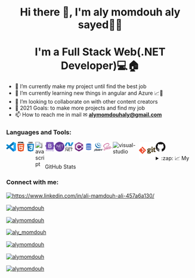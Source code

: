 ### <h1 align="center">Hi there 👋, I'm aly momdouh aly sayed👨‍🎓 </h1> 

## <h1 align="center">I'm a Full Stack Web(.NET Developer)💻🏠</h1> 

- 🔭 I’m currently make my project until find the best job 
- 🌱 I’m currently learning new things in angular and Azure 📈📅
- 👯 I’m looking to collaborate on with other content creators
- 🥅 2021 Goals: to make more projects and find my job
- 📫 How to reach me in mail ✉ **alymomdouhaly@gmail.com**
<!-- - ⚡ Fun fact: I love to watch scientific movies in special marvel 
- ✨ Follow Me | [My linkedin](https://www.linkedin.com/in/ali-mamdouh-ali-457a6a130/)
 -->
 
### Languages and Tools:

<img align="left" alt="Visual Studio Code" width="26px" src="https://raw.githubusercontent.com/github/explore/80688e429a7d4ef2fca1e82350fe8e3517d3494d/topics/visual-studio-code/visual-studio-code.png" />
<img align="left" alt="HTML5" width="26px" src="https://raw.githubusercontent.com/github/explore/80688e429a7d4ef2fca1e82350fe8e3517d3494d/topics/html/html.png" />
<img align="left" alt="CSS3" width="26px" src="https://raw.githubusercontent.com/github/explore/80688e429a7d4ef2fca1e82350fe8e3517d3494d/topics/css/css.png" />
<img align="left" alt="javascript" width="26px" src="https://github.com/abranhe/programming-languages-logos/blob/master/src/javascript/javascript.png" />
<!-- <img align="left" alt="angularjs" width="26px" src="https://github.com/devicons/devicon/blob/master/icons/angularjs/angularjs-original-wordmark.svg" /> -->
<img align="left" alt="bootstrap" width="26px" src="https://github.com/devicons/devicon/blob/master/icons/bootstrap/bootstrap-plain-wordmark.svg" />
<img align="left" alt="dotnetcore" width="26px" src="https://github.com/devicons/devicon/blob/master/icons/dotnetcore/dotnetcore-original.svg" />
<img align="left" alt="dot-net" width="26px" src="https://github.com/devicons/devicon/blob/master/icons/dot-net/dot-net-original-wordmark.svg" />
<img align="left" alt="csharp" width="26px" src="https://github.com/devicons/devicon/blob/master/icons/csharp/csharp-original.svg" />
<!-- <img align="left" alt="codepen" width="26px" src="https://github.com/devicons/devicon/blob/master/icons/codepen/codepen-original-wordmark.svg"/> -->
<img align="left" alt="SQL" width="26px" src="https://raw.githubusercontent.com/github/explore/80688e429a7d4ef2fca1e82350fe8e3517d3494d/topics/sql/sql.png" />
<img align="left" alt="jquery" width="26px" src="https://github.com/devicons/devicon/blob/master/icons/jquery/jquery-original-wordmark.svg" />
<img align="left" alt="sass" width="26px" src="https://github.com/devicons/devicon/blob/master/icons/sass/sass-original.svg" />
<img align="left" alt="visual-studio" width="70px" src="https://www.windowscentral.com/sites/wpcentral.com/files/styles/large/public/field/image/2018/05/visual-studio-logo.jpg" />
<!-- 
<img align="left" alt=" " width="26px" src=" " />  -->
<img align="left" alt="Git" width="45px" src="https://raw.githubusercontent.com/github/explore/80688e429a7d4ef2fca1e82350fe8e3517d3494d/topics/git/git.png" />
<img align="left" alt="GitHub" width="26px" src="https://raw.githubusercontent.com/github/explore/78df643247d429f6cc873026c0622819ad797942/topics/github/github.png" />

<br />
<br />



<details>
  <summary>
    :zap: &#x1f4c8; My GitHub Stats
  </summary>
       
  <a href="https://github.com/alymomdouh/alymomdouh">
  <img align="center" src="https://github-readme-stats.vercel.app/api?username=alymomdouh&show_icons=true&line_height=27&count_private=true&title_color=000000&text_color=000000&icon_color=FAC051" alt="alymomdouh's GitHub Stats" />
</a> 
  <a href="https://github.com/alymomdouh/alymomdouh">
  <img align="center" src="https://github-readme-stats.vercel.app/api/top-langs/?username=alymomdouh&langs_count=8&title_color=000000&text_color=000000" />
</a> 
  
</details>

<!-- 
how make this 
<a href="https://github.com/alymomdouh/alymomdouh">
  <img align="center" src="https://github-readme-stats.vercel.app/api/top-langs/?username=alymomdouh&layout=compact&hide=java,html&title_color=000000&text_color=000000" />
</a> -->
<!-- https://github.com/anuraghazra/github-readme-stats -->
<!-- the best here creative-profile https://github.com/coderjojo/creative-profile-readme  and here https://awesome-github-readme-profile.netlify.app/-->

 
 
[twitter]:  https://twitter.com/ali-mamdouh-ali
[youtube]:  https://www.youtube.com/channel/ali-mamdouh-ali
[instagram]:https://www.instagram.com/ali-mamdouh-ali
[linkedin]: https://www.linkedin.com/in/ali-mamdouh-ali-457a6a130
[Facebook]: https://www.facebook.com/profile.php?id=ali-mamdouh-ali

<!-- Next Level GitHub Profile README (NEW) | How To Create An Amazing Profile ReadMe With GitHub Actions -->
<!-- https://www.youtube.com/watch?v=ECuqb5Tv9qI&ab_channel=codeSTACKr -->
<!-- Emoji Cheat Sheet website link -->
<!-- https://www.webfx.com/tools/emoji-cheat-sheet/ -->
 


 <h3 align="left">Connect with me:</h3>
<p align="left"> 
  <a href="https://linkedin.com/in/https://www.linkedin.com/in/ali-mamdouh-ali-457a6a130/" target="blank"><img align="center" src="https://raw.githubusercontent.com/rahuldkjain/github-profile-readme-generator/master/src/images/icons/Social/linked-in-alt.svg" alt="https://www.linkedin.com/in/ali-mamdouh-ali-457a6a130/" height="30" width="40" /></a>
  
<a href="https://codepen.io/alymomdouh" target="blank"><img align="center" src="https://raw.githubusercontent.com/rahuldkjain/github-profile-readme-         generator/master/src/images/icons/Social/codepen.svg" alt="alymomdouh" height="30" width="40" /></a>
  
<a href="https://twitter.com/alymomdouh" target="blank"><img align="center" src="https://raw.githubusercontent.com/rahuldkjain/github-profile-readme-generator/master/src/images/icons/Social/twitter.svg" alt="alymomdouh" height="30" width="40" /></a>

  <a href="https://www.hackerrank.com/aly_momdouh" target="blank"><img align="center" src="https://raw.githubusercontent.com/rahuldkjain/github-profile-readme-generator/master/src/images/icons/Social/hackerrank.svg" alt="aly_momdouh" height="30" width="40" /></a>
 
<a href="https://www.facebook.com/alymomdouh.aly" target="blank"><img align="center" src="https://raw.githubusercontent.com/rahuldkjain/github-profile-readme-generator/master/src/images/icons/Social/facebook.svg" alt="alymomdouh" height="30" width="40" /></a>
  
<a href="https://instagram.com/alymomdouh" target="blank"><img align="center" src="https://raw.githubusercontent.com/rahuldkjain/github-profile-readme-generator/master/src/images/icons/Social/instagram.svg" alt="alymomdouh" height="30" width="40" /></a>
  
  <a href="https://www.telegram.me/alymomdouh" target="blank"><img align="center" src="https://user-images.githubusercontent.com/33808080/147296524-fabcc5c9-0544-42be-9ee8-d06d0e34627a.png" alt="alymomdouh" height="30" width="40" /></a> 
  </p>  
